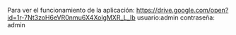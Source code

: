 Para ver el funcionamiento de la aplicación: https://drive.google.com/open?id=1r-7Nt3zoH6eVR0nmu6X4XolgMXR_L_Ib
usuario:admin
contraseña: admin
